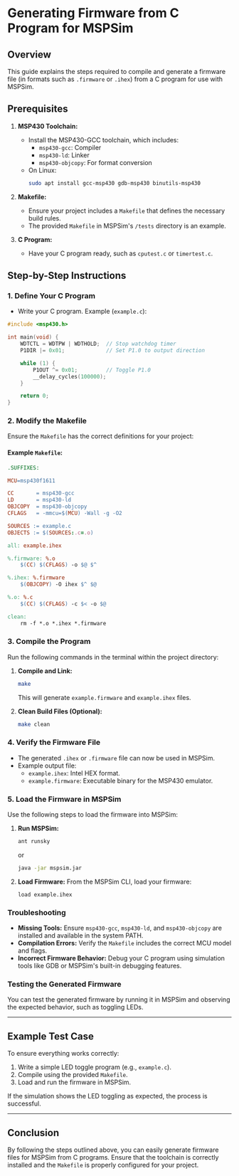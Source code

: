 # Generating Firmware from C Program for MSPSim

## Overview
This guide explains the steps required to compile and generate a firmware file (in formats such as `.firmware` or `.ihex`) from a C program for use with MSPSim.

## Prerequisites
1. **MSP430 Toolchain:**
   - Install the MSP430-GCC toolchain, which includes:
     - `msp430-gcc`: Compiler
     - `msp430-ld`: Linker
     - `msp430-objcopy`: For format conversion
   - On Linux:
     ```bash
     sudo apt install gcc-msp430 gdb-msp430 binutils-msp430
     ```

2. **Makefile:**
   - Ensure your project includes a `Makefile` that defines the necessary build rules.
   - The provided `Makefile` in MSPSim's `/tests` directory is an example.

3. **C Program:**
   - Have your C program ready, such as `cputest.c` or `timertest.c`.

## Step-by-Step Instructions

### 1. Define Your C Program
- Write your C program. Example (`example.c`):

```c
#include <msp430.h>

int main(void) {
    WDTCTL = WDTPW | WDTHOLD;  // Stop watchdog timer
    P1DIR |= 0x01;             // Set P1.0 to output direction

    while (1) {
        P1OUT ^= 0x01;         // Toggle P1.0
        __delay_cycles(100000);
    }

    return 0;
}
```

### 2. Modify the Makefile
Ensure the `Makefile` has the correct definitions for your project:

#### Example `Makefile`:
```makefile
.SUFFIXES:

MCU=msp430f1611

CC       = msp430-gcc
LD       = msp430-ld
OBJCOPY  = msp430-objcopy
CFLAGS   = -mmcu=$(MCU) -Wall -g -O2

SOURCES := example.c
OBJECTS := $(SOURCES:.c=.o)

all: example.ihex

%.firmware: %.o
	$(CC) $(CFLAGS) -o $@ $^

%.ihex: %.firmware
	$(OBJCOPY) -O ihex $^ $@

%.o: %.c
	$(CC) $(CFLAGS) -c $< -o $@

clean:
	rm -f *.o *.ihex *.firmware
```

### 3. Compile the Program
Run the following commands in the terminal within the project directory:

1. **Compile and Link:**
   ```bash
   make
   ```
   This will generate `example.firmware` and `example.ihex` files.

2. **Clean Build Files (Optional):**
   ```bash
   make clean
   ```

### 4. Verify the Firmware File
- The generated `.ihex` or `.firmware` file can now be used in MSPSim.
- Example output file:
  - `example.ihex`: Intel HEX format.
  - `example.firmware`: Executable binary for the MSP430 emulator.

### 5. Load the Firmware in MSPSim
Use the following steps to load the firmware into MSPSim:

1. **Run MSPSim:**
   ```bash
   ant runsky
   ```
   or
   ```bash
   java -jar mspsim.jar
   ```

2. **Load Firmware:**
   From the MSPSim CLI, load your firmware:
   ```
   load example.ihex
   ```

### Troubleshooting
- **Missing Tools:** Ensure `msp430-gcc`, `msp430-ld`, and `msp430-objcopy` are installed and available in the system PATH.
- **Compilation Errors:** Verify the `Makefile` includes the correct MCU model and flags.
- **Incorrect Firmware Behavior:** Debug your C program using simulation tools like GDB or MSPSim's built-in debugging features.

### Testing the Generated Firmware
You can test the generated firmware by running it in MSPSim and observing the expected behavior, such as toggling LEDs.

---

## Example Test Case
To ensure everything works correctly:

1. Write a simple LED toggle program (e.g., `example.c`).
2. Compile using the provided `Makefile`.
3. Load and run the firmware in MSPSim.

If the simulation shows the LED toggling as expected, the process is successful.

---

## Conclusion
By following the steps outlined above, you can easily generate firmware files for MSPSim from C programs. Ensure that the toolchain is correctly installed and the `Makefile` is properly configured for your project.
